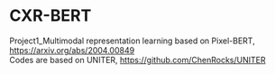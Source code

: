 # CXR-BERT
Project1_Multimodal representation learning based on Pixel-BERT, https://arxiv.org/abs/2004.00849   
Codes are based on UNITER, https://github.com/ChenRocks/UNITER
